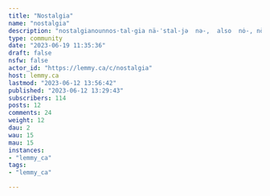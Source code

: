 ```yaml
---
title: "Nostalgia" 
name: "nostalgia"
description: "nostalgianounnos·tal·gia nä-ˈstal-jə  nə-,  also  nȯ-, nō-; nə-ˈstäl-1: a wistful or excessively sentimental yearning for return to or of some past period or irrecoverable conditionalso : something that evokes nostalgia"
type: community
date: "2023-06-19 11:35:36"
draft: false
nsfw: false
actor_id: "https://lemmy.ca/c/nostalgia"
host: lemmy.ca
lastmod: "2023-06-12 13:56:42"
published: "2023-06-12 13:29:43"
subscribers: 114
posts: 12
comments: 24
weight: 12
dau: 2
wau: 15
mau: 15
instances:
- "lemmy_ca"
tags: 
- "lemmy_ca"

---
```

